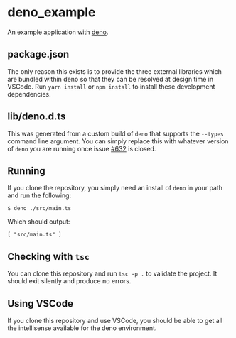 # deno_example

An example application with [deno](https://github.com/deno_land/deno).

## package.json

The only reason this exists is to provide the three external libraries which are bundled within deno so that they can be resolved at design time in VSCode.  Run `yarn install` or `npm install` to install these development dependencies.

## lib/deno.d.ts

This was generated from a custom build of `deno` that supports the `--types` command line argument.  You can simply replace this with whatever version of `deno` you are running once issue [#632](https://github.com/denoland/deno/issues/632) is closed.

## Running

If you clone the repository, you simply need an install of `deno` in your path and run the following:

```
$ deno ./src/main.ts
```

Which should output:

```
[ "src/main.ts" ]
```

## Checking with `tsc`

You can clone this repository and run `tsc -p .` to validate the project.  It should exit silently and produce no errors.

## Using VSCode

If you clone this repository and use VSCode, you should be able to get all the intellisense available for the deno environment.

